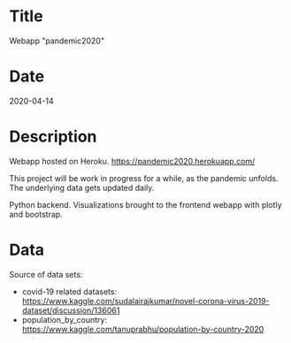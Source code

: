 # Title
Webapp "pandemic2020"

# Date
2020-04-14

# Description
Webapp hosted on Heroku. https://pandemic2020.herokuapp.com/

This project will be work in progress for a while, as the pandemic unfolds. The underlying data gets updated daily.

Python backend. Visualizations brought to the frontend webapp with plotly and bootstrap.

# Data
Source of data sets:
- covid-19 related datasets: https://www.kaggle.com/sudalairajkumar/novel-corona-virus-2019-dataset/discussion/136061
- population_by_country: https://www.kaggle.com/tanuprabhu/population-by-country-2020
